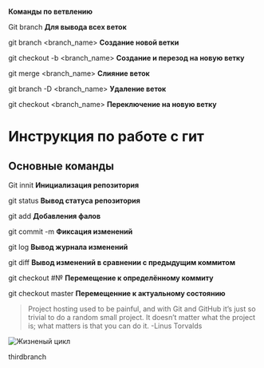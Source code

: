 **Команды по ветвлению**

Git branch **Для вывода всех веток**

git branch <branch_name> **Создание новой ветки**

git checkout -b <branch_name> **Создание и перезод на новую ветку**

git merge <branch_name> **Слияние веток**

git branch -D <branch_name> **Удаление веток**

git checkout <branch_name> **Переключение на новую ветку**
# Инструкция по работе с гит

## Основные команды

Git innit **Инициализация репозитория**

git status **Вывод статуса репозитория**

git add **Добавления фалов**

git commit -m <message> **Фиксация изменений**

git log **Вывод журнала изменений**

git diff **Вывод изменений в сравнении с предыдущим коммитом**

git checkout #№ **Перемещение к определённому коммиту**

git checkout master **Перемещенние к актуальному состоянию**

> Project hosting used to be painful, and with Git and GitHub it’s just so trivial to do a random small project. It doesn’t matter what the project is; what matters is that you can do it.
> -Linus Torvalds

![Жизненый цикл](https://fuzeservers.ru/wp-content/uploads/4/6/3/46359fd61ed64dd88ebcbb873c291c8a.jpeg "Жизненный цикл")

thirdbranch